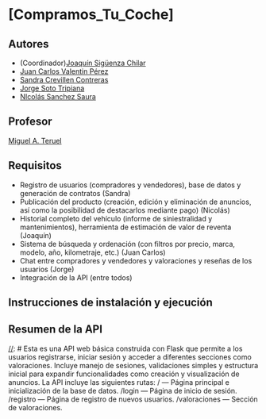 # [Compramos_Tu_Coche]
[//]: # (Incluid aquí la descripción de vuestra aplicación. Por cierto, así se ponen comentarios en Markdown)

## Autores

* (Coordinador)[Joaquín Sigüenza Chilar](https://github.com/Ximsig)
* [Juan Carlos Valentin Pérez](https://github.com/alumno1)
* [Sandra Crevillen Contreras](https://github.com/alumno3)
* [Jorge Soto Tripiana](https://github.com/alumno4)
* [NIcolás Sanchez Saura](https://github.com/alumno5)

## Profesor
[Miguel A. Teruel](https://github.com/materuel-ua)

## Requisitos
[//]: # (Indicad aquí los requisitos de vuestra aplicación, así como el alumno responsable de cada uno de ellos)
* Registro de usuarios (compradores y vendedores), base de datos y generación de contratos (Sandra)
* Publicación del producto (creación, edición y eliminación de anuncios, así como la posibilidad de destacarlos mediante pago) (Nicolás)
* Historial completo del vehículo (informe de siniestralidad y mantenimientos), herramienta de estimación de valor de reventa (Joaquín)
* Sistema de búsqueda y ordenación (con filtros por precio, marca, modelo, año, kilometraje, etc.) (Juan Carlos)
* Chat entre compradores y vendedores y valoraciones y reseñas de los usuarios (Jorge)
* Integración de la API (entre todos)

## Instrucciones de instalación y ejecución
[//]: # (Indicad aquí qué habría que hacer para ejecutar vuestra aplicación)

## Resumen de la API
[//]: # Esta es una API web básica construida con Flask que permite a los usuarios registrarse, iniciar sesión y acceder a diferentes secciones como valoraciones. Incluye manejo de sesiones, validaciones simples y estructura inicial para expandir funcionalidades como creación y visualización de anuncios.
La API incluye las siguientes rutas:
  / — Página principal e inicialización de la base de datos.
  /login — Página de inicio de sesión.
  /registro — Página de registro de nuevos usuarios.
  /valoraciones — Sección de valoraciones.
